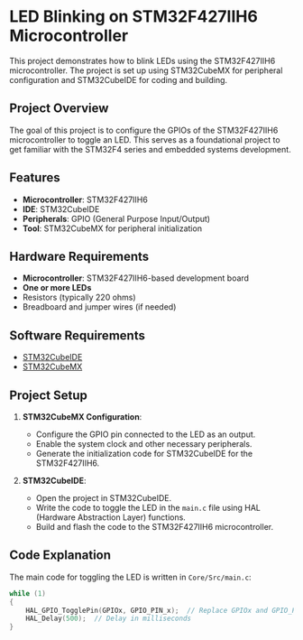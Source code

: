 # LED Blinking on STM32F427IIH6 Microcontroller

This project demonstrates how to blink LEDs using the STM32F427IIH6 microcontroller. The project is set up using STM32CubeMX for peripheral configuration and STM32CubeIDE for coding and building.

## Project Overview

The goal of this project is to configure the GPIOs of the STM32F427IIH6 microcontroller to toggle an LED. This serves as a foundational project to get familiar with the STM32F4 series and embedded systems development.

## Features

- **Microcontroller**: STM32F427IIH6
- **IDE**: STM32CubeIDE
- **Peripherals**: GPIO (General Purpose Input/Output)
- **Tool**: STM32CubeMX for peripheral initialization

## Hardware Requirements

- **Microcontroller**: STM32F427IIH6-based development board
- **One or more LEDs**
- Resistors (typically 220 ohms)
- Breadboard and jumper wires (if needed)

## Software Requirements

- [STM32CubeIDE](https://www.st.com/en/development-tools/stm32cubeide.html)
- [STM32CubeMX](https://www.st.com/en/development-tools/stm32cubemx.html)

## Project Setup

1. **STM32CubeMX Configuration**:
   - Configure the GPIO pin connected to the LED as an output.
   - Enable the system clock and other necessary peripherals.
   - Generate the initialization code for STM32CubeIDE for the STM32F427IIH6.

2. **STM32CubeIDE**:
   - Open the project in STM32CubeIDE.
   - Write the code to toggle the LED in the `main.c` file using HAL (Hardware Abstraction Layer) functions.
   - Build and flash the code to the STM32F427IIH6 microcontroller.

## Code Explanation

The main code for toggling the LED is written in `Core/Src/main.c`:

```c
while (1)
{
    HAL_GPIO_TogglePin(GPIOx, GPIO_PIN_x);  // Replace GPIOx and GPIO_PIN_x with your specific configuration
    HAL_Delay(500);  // Delay in milliseconds
}
